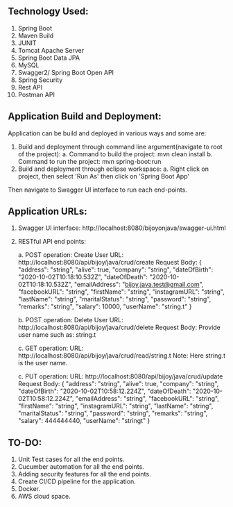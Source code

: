Technology Used:
----------------
1. Spring Boot
2. Maven Build
3. JUNIT
4. Tomcat Apache Server
5. Spring Boot Data JPA
6. MySQL
7. Swagger2/ Spring Boot Open API
8. Spring Security
9. Rest API
10. Postman API

Application Build and Deployment:
---------------------------------
Application can be build and deployed in various ways and some are:

1. Build and deployment through command line argument(navigate to root of the project):
	a. Command to build the project: mvn clean install
	b. Command to run the project: mvn spring-boot:run
2. Build and deployment through eclipse workspace:
	a. Right click on project, then select 'Run As' then click on 'Spring Boot App'

Then navigate to Swagger UI interface to run each end-points.

Application URLs:
-----------------
1. Swagger UI interface: http://localhost:8080/bijoyonjava/swagger-ui.html

2. RESTful API end points:

	a. 	POST operation:  Create User
			URL: http://localhost:8080/api/bijoy/java/crud/create
			Request Body:
			{
			  "address": "string",
			  "alive": true,
			  "company": "string",
			  "dateOfBirth": "2020-10-02T10:18:10.532Z",
			  "dateOfDeath": "2020-10-02T10:18:10.532Z",
			  "emailAddress": "bijoy.java.test@gmail.com",
			  "facebookURL": "string",
			  "firstName": "string",
			  "instagramURL": "string",
			  "lastName": "string",
			  "maritalStatus": "string",
			  "password": "string",
			  "remarks": "string",
			  "salary": 10000,
			  "userName": "string.t"
			}

	b. POST operation: Delete User
			URL: http://localhost:8080/api/bijoy/java/crud/delete
			Request Body:
			Provide user name such as: string.t

	c. GET operation:
			URL: http://localhost:8080/api/bijoy/java/crud/read/string.t
			Note: Here string.t is the user name.

	c. PUT operation:
			URL: http://localhost:8080/api/bijoy/java/crud/update
			Request Body:
			{
			  "address": "string",
			  "alive": true,
			  "company": "string",
			  "dateOfBirth": "2020-10-02T10:58:12.224Z",
			  "dateOfDeath": "2020-10-02T10:58:12.224Z",
			  "emailAddress": "string",
			  "facebookURL": "string",
			  "firstName": "string",
			  "instagramURL": "string",
			  "lastName": "string",
			  "maritalStatus": "string",
			  "password": "string",
			  "remarks": "string",
			  "salary": 444444440,
			  "userName": "stringt"
			}

TO-DO:
------
1. Unit Test cases for all the end points.
2. Cucumber automation for all the end points.
3. Adding security features for all the end points.
4. Create CI/CD pipeline for the application.
5. Docker. 
4. AWS cloud space.
